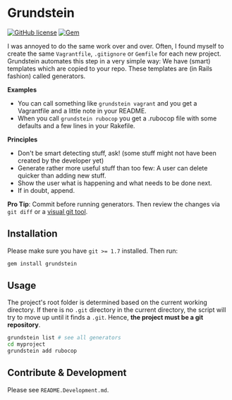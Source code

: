 # Grundstein

[![GitHub license](https://img.shields.io/github/license/motine/grunstein.svg?style=flat-square)]()
[![Gem](https://img.shields.io/gem/v/grundstein.svg?style=flat-square)]()

I was annoyed to do the same work over and over.
Often, I found myself to create the same `Vagrantfile`, `.gitignore` or `Gemfile` for each new project.
Grundstein automates this step in a very simple way: We have (smart) templates which are copied to your repo.
These templates are (in Rails fashion) called generators.

**Examples**

- You can call something like `grundstein vagrant` and you get a Vagrantfile and a little note in your README.
- When you call `grundstein rubocop` you get a .rubocop file with some defaults and a few lines in your Rakefile.

**Principles**

- Don't be smart detecting stuff, ask! (some stuff might not have been created by the developer yet)
- Generate rather more useful stuff than too few: A user can delete quicker than adding new stuff.
- Show the user what is happening and what needs to be done next.
- If in doubt, append.

**Pro Tip**: Commit before running generators. Then review the changes via `git diff` or a [visual git tool](https://desktop.github.com/).

## Installation

Please make sure you have `git >= 1.7` installed. Then run:

```bash
gem install grundstein
```

## Usage

The project's root folder is determined based on the current working directory.
If there is no `.git` directory in the current directory, the script will try to move up until it finds a `.git`.
Hence, **the project must be a git repository**.

```bash
grundstein list # see all generators
cd myproject
grundstein add rubocop
```

## Contribute & Development

Please see `README.Development.md`.
